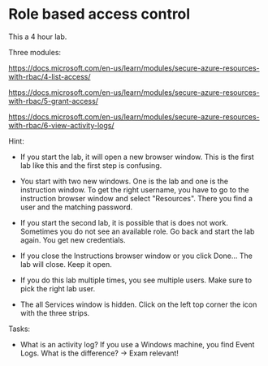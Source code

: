 # Role based access control

This a 4 hour lab.

Three modules:

https://docs.microsoft.com/en-us/learn/modules/secure-azure-resources-with-rbac/4-list-access/

https://docs.microsoft.com/en-us/learn/modules/secure-azure-resources-with-rbac/5-grant-access/

https://docs.microsoft.com/en-us/learn/modules/secure-azure-resources-with-rbac/6-view-activity-logs/

Hint:
- If you start the lab, it will open a new browser window. This is the first lab like this and the first step is confusing.

- You start with two new windows. One is the lab and one is the instruction window. To get the right username, you have to go to the instruction browser window and select "Resources". There you find a user and the matching password.
- If you start the second lab, it is possible that is does not work. Sometimes you do not see an available role. Go back and start the lab again. You get new credentials.
- If you close the Instructions browser window or you click Done... The lab will close. Keep it open.
- If you do this lab multiple times, you see multiple users. Make sure to pick the right lab user.
- The all Services window is hidden. Click on the left top corner the icon with the three strips.

Tasks:
- What is an activity log? If you use a Windows machine, you find Event Logs. What is the difference? -> Exam relevant!
